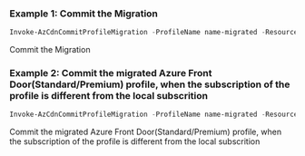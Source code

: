 ### Example 1: Commit the Migration
```powershell
Invoke-AzCdnCommitProfileMigration -ProfileName name-migrated -ResourceGroupName rgName
```

Commit the Migration

### Example 2: Commit the migrated Azure Front Door(Standard/Premium) profile, when the subscription of the profile is different from the local subscrition
```powershell
Invoke-AzCdnCommitProfileMigration -ProfileName name-migrated -ResourceGroupName rgName -SubscriptionId testSubId01
```

Commit the migrated Azure Front Door(Standard/Premium) profile, when the subscription of the profile is different from the local subscrition
